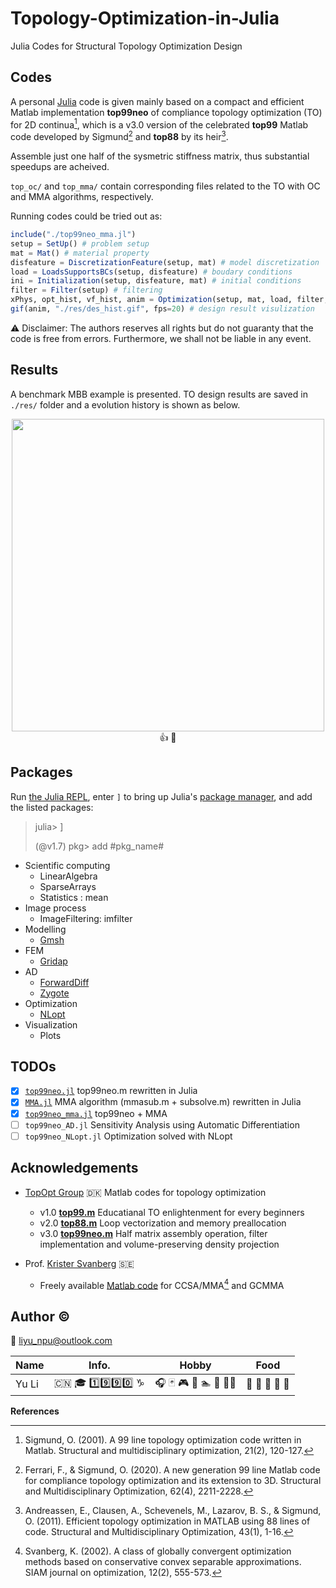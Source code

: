 # Topology-Optimization-in-Julia

Julia Codes for Structural Topology Optimization Design

## Codes

A personal [Julia](https://epubs.siam.org/doi/10.1137/141000671) code is given mainly based on a compact and efficient Matlab implementation **top99neo** of compliance topology optimization (TO) for 2D continua[^1], which is a v3.0 version of the celebrated **top99** Matlab code developed by Sigmund[^2] and **top88** by its heir[^3].

Assemble just one half of the sysmetric stiffness matrix, thus substantial speedups are acheived.

`top_oc/` and `top_mma/` contain corresponding files related to the TO with OC and MMA algorithms, respectively.

Running codes could be tried out as:

```julia
include("./top99neo_mma.jl")
setup = SetUp() # problem setup
mat = Mat() # material property
disfeature = DiscretizationFeature(setup, mat) # model discretization
load = LoadsSupportsBCs(setup, disfeature) # boudary conditions
ini = Initialization(setup, disfeature, mat) # initial conditions
filter = Filter(setup) # filtering
xPhys, opt_hist, vf_hist, anim = Optimization(setup, mat, load, filter, ini, disfeature) # optimization process
gif(anim, "./res/des_hist.gif", fps=20) # design result visulization
```

⚠️ Disclaimer: The authors reserves all rights but do not guaranty that the code is free from errors. Furthermore, we shall not be liable in any event.

## Results

A benchmark MBB example is presented. TO design results are saved in `./res/` folder and a evolution history is shown as below.

<!-- ![TO design evolution with MMA](./top_mma/res/des_hist.gif) -->

<div align=center>
<img src=./top_mma/res/des_hist.gif width="500">
👍 💯
</div>

## Packages

Run [the Julia REPL](https://docs.julialang.org/en/v1/stdlib/REPL/), enter `]` to bring up Julia's [package manager](https://docs.julialang.org/en/v1/stdlib/Pkg/),
and add the listed packages:

> julia> ]
>  
> (@v1.7) pkg> add #pkg_name#

- Scientific computing
  - LinearAlgebra
  - SparseArrays
  - Statistics : mean
- Image process
  - ImageFiltering: imfilter
- Modelling
  - [Gmsh](https://onlinelibrary.wiley.com/doi/10.1002/nme.2579)
- FEM
  - [Gridap](https://joss.theoj.org/papers/10.21105/joss.02520)
- AD
  - [ForwardDiff](https://arxiv.org/abs/1607.07892)
  - [Zygote](https://arxiv.org/abs/1810.07951)
- Optimization
  - [NLopt](https://github.com/stevengj/nlopt)
- Visualization
  - Plots

## TODOs

- [x] [`top99neo.jl`](./top_oc/top99neo.jl)
  top99neo.m rewritten in Julia
- [x] [`MMA.jl`](./top_mma/MMA.jl)
  MMA algorithm (mmasub.m + subsolve.m) rewritten in Julia
- [x] [`top99neo_mma.jl`](./top_mma/top99neo_mma.jl)
  top99neo + MMA
- [ ] `top99neo_AD.jl`
  Sensitivity Analysis using Automatic Differentiation
- [ ] `top99neo_NLopt.jl`
  Optimization solved with NLopt

## Acknowledgements

- [TopOpt Group](https://www.topopt.mek.dtu.dk/) 🇩🇰
Matlab codes for topology optimization

  - v1.0 [**top99.m**](https://www.topopt.mek.dtu.dk/Apps-and-software/A-99-line-topology-optimization-code-written-in-MATLAB)
    Educatianal TO enlightenment for every beginners
  - v2.0 [**top88.m**](https://www.topopt.mek.dtu.dk/Apps-and-software/Efficient-topology-optimization-in-MATLAB)
    Loop vectorization and memory preallocation
  - v3.0 [**top99neo.m**](https://www.topopt.mek.dtu.dk/Apps-and-software/New-99-line-topology-optimization-code-written-in-MATLAB)
   Half matrix assembly operation, filter implementation and volume-preserving density projection

- Prof. [Krister Svanberg](https://people.kth.se/~krille/) 🇸🇪
  - Freely available [Matlab code](http://www.smoptit.se/) for CCSA/MMA[^4] and GCMMA

## Author ©️

📧 liyu_npu@outlook.com

| Name  |   Info.    |     Hobby     |   Food    |
| ----- | :--------: | :-----------: | :-------: |
| Yu Li | 🇨🇳 🎓 1️⃣9️⃣9️⃣0️⃣ ♑ | 🎧 🃏 🎮 🏀 🏊 🏃 🚴‍♂️ | 🍦 🦞 🍣 🌽 🍌 |

**References**
[^1]:Sigmund, O. (2001). A 99 line topology optimization code written in Matlab. Structural and multidisciplinary optimization, 21(2), 120-127.
[^2]: Ferrari, F., & Sigmund, O. (2020). A new generation 99 line Matlab code for compliance topology optimization and its extension to 3D. Structural and Multidisciplinary Optimization, 62(4), 2211-2228.
[^3]:Andreassen, E., Clausen, A., Schevenels, M., Lazarov, B. S., & Sigmund, O. (2011). Efficient topology optimization in MATLAB using 88 lines of code. Structural and Multidisciplinary Optimization, 43(1), 1-16.
[^4]: Svanberg, K. (2002). A class of globally convergent optimization methods based on conservative convex separable approximations. SIAM journal on optimization, 12(2), 555-573.

